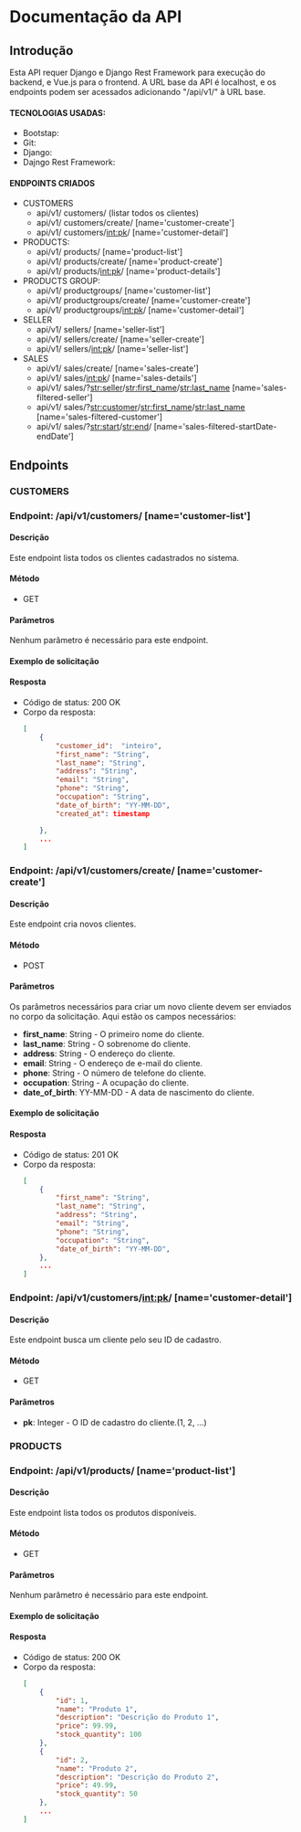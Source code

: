 # Documentação da API

## Introdução
Esta API requer Django e Django Rest Framework para execução do backend, e Vue.js para o frontend. A URL base da API é localhost, e os endpoints podem ser acessados adicionando "/api/v1/" à URL base.

#### TECNOLOGIAS USADAS:
- Bootstap:
- Git:
- Django:
- Dajngo Rest Framework:

#### ENDPOINTS CRIADOS 
- CUSTOMERS
  - api/v1/ customers/  (listar todos os clientes)
  - api/v1/ customers/create/ [name='customer-create']
  - api/v1/ customers/<int:pk>/ [name='customer-detail']
- PRODUCTS:
  - api/v1/ products/ [name='product-list']
  - api/v1/ products/create/ [name='product-create']
  - api/v1/ products/<int:pk>/ [name='product-details']
- PRODUCTS GROUP:
  - api/v1/ productgroups/ [name='customer-list']
  - api/v1/ productgroups/create/ [name='customer-create']
  - api/v1/ productgroups/<int:pk>/ [name='customer-detail']
- SELLER
  - api/v1/ sellers/ [name='seller-list']
  - api/v1/ sellers/create/ [name='seller-create']
  - api/v1/ sellers/<int:pk>/ [name='seller-list']
- SALES
  - api/v1/ sales/create/ [name='sales-create']
  - api/v1/ sales/<int:pk>/ [name='sales-details']
  - api/v1/ sales/?<str:seller>/<str:first_name>/<str:last_name> [name='sales-filtered-seller']
  - api/v1/ sales/?<str:customer>/<str:first_name>/<str:last_name> [name='sales-filtered-customer']
  - api/v1/ sales/?<str:start>/<str:end>/ [name='sales-filtered-startDate-endDate']

## Endpoints

### CUSTOMERS

### Endpoint: /api/v1/customers/ [name='customer-list']
#### Descrição
Este endpoint lista todos os clientes cadastrados no sistema.

#### Método
- GET

#### Parâmetros
Nenhum parâmetro é necessário para este endpoint.

#### Exemplo de solicitação

#### Resposta
- Código de status: 200 OK
- Corpo da resposta:
  ```json
  [
      {
          "customer_id":  "inteiro",
          "first_name": "String",
          "last_name": "String",
          "address": "String",
          "email": "String",
          "phone": "String",
          "occupation": "String",
          "date_of_birth": "YY-MM-DD",
          "created_at": timestamp
  
      },
      ...
  ]

### Endpoint: /api/v1/customers/create/ [name='customer-create']
#### Descrição
Este endpoint cria novos clientes.

#### Método
- POST

#### Parâmetros
Os parâmetros necessários para criar um novo cliente devem ser enviados no corpo da solicitação. Aqui estão os campos necessários:
- **first_name**: String - O primeiro nome do cliente.
- **last_name**: String - O sobrenome do cliente.
- **address**: String - O endereço do cliente.
- **email**: String - O endereço de e-mail do cliente.
- **phone**: String - O número de telefone do cliente.
- **occupation**: String - A ocupação do cliente.
- **date_of_birth**: YY-MM-DD - A data de nascimento do cliente.

#### Exemplo de solicitação
#### Resposta
- Código de status: 201 OK
- Corpo da resposta:
  ```json
  [
      {
          "first_name": "String",
          "last_name": "String",
          "address": "String",
          "email": "String",
          "phone": "String",
          "occupation": "String",
          "date_of_birth": "YY-MM-DD",  
      },
      ...
  ]

### Endpoint: /api/v1/customers/<int:pk>/ [name='customer-detail']
#### Descrição
Este endpoint busca um cliente pelo seu ID de cadastro.

#### Método
- GET

#### Parâmetros
- **pk**: Integer - O ID de cadastro do cliente.(1, 2, ...)

### PRODUCTS

### Endpoint: /api/v1/products/ [name='product-list']
#### Descrição
Este endpoint lista todos os produtos disponíveis.

#### Método
- GET

#### Parâmetros
Nenhum parâmetro é necessário para este endpoint.

#### Exemplo de solicitação


#### Resposta
- Código de status: 200 OK
- Corpo da resposta:
  ```json
  [
      {
          "id": 1,
          "name": "Produto 1",
          "description": "Descrição do Produto 1",
          "price": 99.99,
          "stock_quantity": 100
      },
      {
          "id": 2,
          "name": "Produto 2",
          "description": "Descrição do Produto 2",
          "price": 49.99,
          "stock_quantity": 50
      },
      ...
  ]
